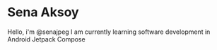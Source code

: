 # Sena Aksoy
Hello, i'm @senajpeg 
I am currently learning software development in Android Jetpack Compose
